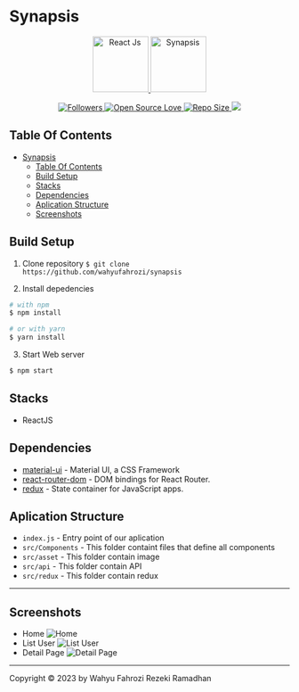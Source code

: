 # Synapsis

<p align="center">
  <a href="https://reactjs.org/">
    <img title="React Js" height='100' src="https://cdn4.iconfinder.com/data/icons/logos-3/600/React.js_logo-512.png">
  </a>
  <a href="https://synapsis.id/">
    <img title="Synapsis" height='100' src="https://1.bp.blogspot.com/-1DrKs5HCtPw/YBes7tuWigI/AAAAAAAACWI/GZZ6Rv_X8b49mXLwn0SOHQXt_XxG8AwPwCLcBGAsYHQ/s417/3.png">
  </a>
</p>

<p align="center">
    <a href="#">
  <a href="https://github.com/iyansr?tab=followers">
    <img title="Followers" src="https://img.shields.io/github/followers/wahyufahrozi?style=social">
  </a>
  <a href="#">
    <img title="Open Source Love" src="https://badges.frapsoft.com/os/v1/open-source.svg?v=102">
  </a>
  <a href="#">
    <img title="Repo Size" src="https://img.shields.io/github/repo-size/wahyufahrozi/synapsis">
  </a>
  <a href="https://github.com/prettier/prettier"><img src="https://img.shields.io/badge/styled_with-prettier-ff69b4.svg"></a>
</p>

## Table Of Contents

- [Synapsis](#synapsis)
  - [Table Of Contents](#table-of-contents)
  - [Build Setup](#build-setup)
  - [Stacks](#stacks)
  - [Dependencies](#dependencies)
  - [Aplication Structure](#aplication-structure)
  - [Screenshots](#screenshots)

## Build Setup

1. Clone repository
   `$ git clone https://github.com/wahyufahrozi/synapsis`

2. Install depedencies

```bash
# with npm
$ npm install

# or with yarn
$ yarn install
```

3. Start Web server

```bash
$ npm start
```

## Stacks

- ReactJS

## Dependencies

- [material-ui](https://mui.com/material-ui/getting-started/installation/) - Material UI, a CSS Framework
- [react-router-dom](https://www.npmjs.com/package/react-router-dom) - DOM bindings for React Router.
- [redux](https://www.npmjs.com/package/redux) - State container for JavaScript apps.

## Aplication Structure

- `index.js` - Entry point of our aplication
- `src/Components` - This folder containt files that define all components
- `src/asset` - This folder contain image
- `src/api` - This folder contain API
- `src/redux` - This folder contain redux

---

## Screenshots

- Home
  ![Home](https://user-images.githubusercontent.com/22940581/216292735-c70f71f9-fd89-4a76-bb42-1e27d517d27b.png)
- List User
  ![List User](https://user-images.githubusercontent.com/22940581/216293031-5ecdab02-3e0c-47f2-9f1c-e54a98ce9bac.png)
- Detail Page
  ![Detail Page](https://user-images.githubusercontent.com/22940581/216294278-2090800a-9757-49cf-8fde-1cd82424f337.png)

---

Copyright © 2023 by Wahyu Fahrozi Rezeki Ramadhan
